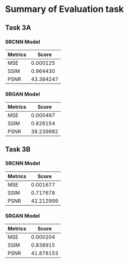 
# Summary of Evaluation task

## Task 3A

### SRCNN Model

| Metrics | Score     |
|---------|-----------|
| MSE     | 0.000125  |
| SSIM    | 0.964430  |
| PSNR    | 43.384247 |

### SRGAN Model

| Metrics | Score     |
|---------|-----------|
| MSE     | 0.000497  |
| SSIM    | 0.826154  |
| PSNR    | 38.239982 |

## Task 3B

### SRCNN Model

| Metrics | Score     |
|---------|-----------|
| MSE     | 0.001677  |
| SSIM    | 0.717678  |
| PSNR    | 42.212999 |

### SRGAN Model

| Metrics | Score     |
|---------|-----------|
| MSE     | 0.000204  |
| SSIM    | 0.838915  |
| PSNR    | 41.878153 |
